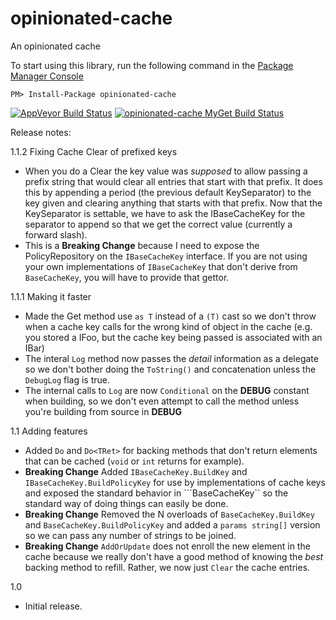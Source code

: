 opinionated-cache
=================

An opinionated cache

To start using this library, run the following command in the [Package Manager Console](http://docs.nuget.org/docs/start-here/using-the-package-manager-console)

    PM> Install-Package opinionated-cache

[![AppVeyor Build Status](https://ci.appveyor.com/api/projects/status/n9deo3wbippnupwo?svg=true)](https://ci.appveyor.com/project/IDisposable/opinionated-cache)
[![opinionated-cache MyGet Build Status](https://www.myget.org/BuildSource/Badge/opinionated-cache?identifier=7067f82c-0d7b-4440-aef6-4650fd8e9e04)](https://www.myget.org/)

Release notes:

1.1.2 Fixing Cache Clear of prefixed keys
 * When you do a Clear the key value was _supposed_ to allow passing a prefix string that would clear all entries that start with that prefix. It does this by appending a period (the previous default KeySeparator) to the key given and clearing anything that starts with that prefix. Now that the KeySeparator is settable, we have to ask the IBaseCacheKey for the separator to append so that we get the correct value (currently a forward slash).
 * This is a **Breaking Change** because I need to expose the PolicyRepository on the ```IBaseCacheKey``` interface. If you are not using your own implementations of ```IBaseCacheKey``` that don't derive from ```BaseCacheKey```, you will have to provide that gettor.

1.1.1 Making it faster
 * Made the Get method use ```as T``` instead of a ```(T)``` cast so we don't throw when a cache key calls for the wrong kind of object in the cache (e.g. you stored a IFoo, but the cache key being passed is associated with an IBar)
 * The interal ```Log``` method now passes the _detail_ information as a delegate so we don't bother doing the ```ToString()``` and concatenation unless the ```DebugLog``` flag is true.
 * The internal calls to ```Log``` are now ```Conditional``` on the **DEBUG** constant when building, so we don't even attempt to call the method unless you're building from source in **DEBUG**

1.1 Adding features
 * Added ```Do``` and ```Do<TRet>``` for backing methods that don't return elements that can be cached (```void``` or ```int``` returns for example).
 * **Breaking Change** Added ```IBaseCacheKey.BuildKey``` and ```IBaseCacheKey.BuildPolicyKey``` for use by implementations of cache keys and exposed the standard behavior in ```BaseCacheKey`` so the standard way of doing things can easily be done.
 * **Breaking Change** Removed the N overloads of ```BaseCacheKey.BuildKey``` and ```BaseCacheKey.BuildPolicyKey``` and added a ```params string[]``` version so we can pass any number of strings to be joined.
 * **Breaking Change** ```AddOrUpdate``` does not enroll the new element in the cache  because we really don't have a good method of knowing the _best_ backing method to refill. Rather, we now just ```Clear``` the cache entries.
  
1.0
  * Initial release.
